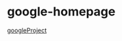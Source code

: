 # google-homepage
<a href="http://www.theodinproject.com/web-development-101/html-css?ref=lnav">googleProject</a>
